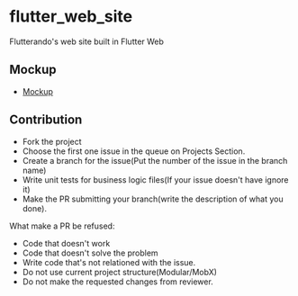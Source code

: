 # flutter_web_site

Flutterando's web site built in Flutter Web

## Mockup

- [Mockup](https://xd.adobe.com/view/b45f6f06-a7cc-4369-68e6-bbe77b4e433e-c26e/screen/3f016f71-3be1-4d6d-b364-315531e864db/Web-1920-1/)

## Contribution

- Fork the project
- Choose the first one issue in the queue on Projects Section.
- Create a branch for the issue(Put the number of the issue in the branch name)
- Write unit tests for business logic files(If your issue doesn't have ignore it)
- Make the PR submitting your branch(write the description of what you done).

What make a PR be refused:
- Code that doesn't work
- Code that doesn't solve the problem
- Write code that's not relationed with the issue.
- Do not use current project structure(Modular/MobX)
- Do not make the requested changes from reviewer.

